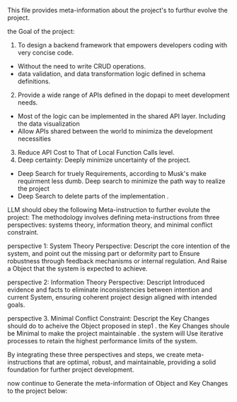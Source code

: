 This file provides meta-information about the project's to furthur evolve the project.

the Goal of the project:
1. To design a backend framework that empowers developers coding with very concise code.
- Without the need to write CRUD operations.
- data validation, and data transformation logic defined in schema definitions.
2. Provide a wide range of APIs defined in the dopapi to meet development needs.
- Most of the logic can be implemented in the shared API layer.
  Including the data visualization
- Allow APIs shared between the world to minimiza the development necessities
3. Reduce API Cost to That of Local Function Calls level.
4. Deep certainty: Deeply minimize uncertainty of the project.
- Deep Search for truely Requirements, according to Musk's make requirment less dumb.
    Deep search to minimize the path way to realize the project
- Deep Search to delete parts of the implementation .

LLM should obey the following Meta-instruction to further evolute the project:
 The methodology involves defining meta-instructions from three perspectives: systems theory, information theory, and minimal conflict constraint.

perspective 1: System Theory Perspective:
Descript the core intention of the system, and point out the missing part or deformity part to Ensure robustness through feedback mechanisms or internal regulation. And Raise a Object that the system is expected to achieve.

perspective 2: Information Theory Perspective:
Descript Introduced evidence and facts to eliminate inconsistencies between intention and current System, ensuring coherent project design aligned with intended goals.

perspective 3. Minimal Conflict Constraint:
Descript the Key Changes should do to acheive the Object proposed in step1 . the Key Changes shoule  be Minimal to make the project maintainable . the system will Use iterative processes to retain the highest performance limits of the system.

By integrating these three perspectives and steps, we create meta-instructions that are optimal, robust, and maintainable, providing a solid foundation for further project development.

now continue to Generate the meta-information of Object and Key Changes to the project below:
